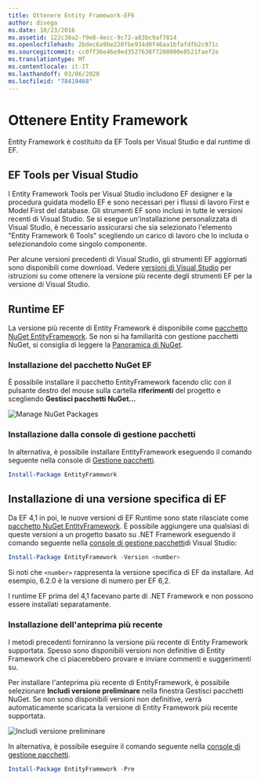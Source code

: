 ```yaml
---
title: Ottenere Entity Framework-EF6
author: divega
ms.date: 10/23/2016
ms.assetid: 122c38a2-f9e8-4ecc-9c72-a83bc9af7814
ms.openlocfilehash: 2bdec6a9be228fbe934d0f46aa1bfafdfb2c971c
ms.sourcegitcommit: cc0ff36e46e9ed3527638f7208000e8521faef2e
ms.translationtype: MT
ms.contentlocale: it-IT
ms.lasthandoff: 03/06/2020
ms.locfileid: "78419468"
---
```

# <a name="get-entity-framework"></a>Ottenere Entity Framework
Entity Framework è costituito da EF Tools per Visual Studio e dal runtime di EF.

## <a name="ef-tools-for-visual-studio"></a>EF Tools per Visual Studio

I Entity Framework Tools per Visual Studio includono EF designer e la procedura guidata modello EF e sono necessari per i flussi di lavoro First e Model First del database. Gli strumenti EF sono inclusi in tutte le versioni recenti di Visual Studio. Se si esegue un'installazione personalizzata di Visual Studio, è necessario assicurarsi che sia selezionato l'elemento "Entity Framework 6 Tools" scegliendo un carico di lavoro che lo includa o selezionandolo come singolo componente.

Per alcune versioni precedenti di Visual Studio, gli strumenti EF aggiornati sono disponibili come download. Vedere [versioni di Visual Studio](~/ef6/what-is-new/visual-studio.md) per istruzioni su come ottenere la versione più recente degli strumenti EF per la versione di Visual Studio.

## <a name="ef-runtime"></a>Runtime EF

La versione più recente di Entity Framework è disponibile come [pacchetto NuGet EntityFramework](https://nuget.org/packages/EntityFramework/). Se non si ha familiarità con gestione pacchetti NuGet, si consiglia di leggere la [Panoramica di NuGet](https://docs.microsoft.com/nuget/consume-packages/overview-and-workflow).

### <a name="installing-the-ef-nuget-package"></a>Installazione del pacchetto NuGet EF

È possibile installare il pacchetto EntityFramework facendo clic con il pulsante destro del mouse sulla cartella **riferimenti** del progetto e scegliendo **Gestisci pacchetti NuGet...**

![Manage NuGet Packages](~/ef6/media/managenugetpackages.png)

### <a name="installing-from-package-manager-console"></a>Installazione dalla console di gestione pacchetti

In alternativa, è possibile installare EntityFramework eseguendo il comando seguente nella console di [Gestione pacchetti](https://docs.nuget.org/docs/start-here/using-the-package-manager-console).

``` powershell
Install-Package EntityFramework
```

## <a name="installing-a-specific-version-of-ef"></a>Installazione di una versione specifica di EF

Da EF 4,1 in poi, le nuove versioni di EF Runtime sono state rilasciate come [pacchetto NuGet EntityFramework](https://www.nuget.org/packages/EntityFramework/). È possibile aggiungere una qualsiasi di queste versioni a un progetto basato su .NET Framework eseguendo il comando seguente nella [console di gestione pacchetti](https://docs.nuget.org/docs/start-here/using-the-package-manager-console)di Visual Studio:

``` powershell
Install-Package EntityFramework -Version <number>
```

Si noti che `<number>` rappresenta la versione specifica di EF da installare. Ad esempio, 6.2.0 è la versione di numero per EF 6,2.   

I runtime EF prima del 4,1 facevano parte di .NET Framework e non possono essere installati separatamente.

### <a name="installing-the-latest-preview"></a>Installazione dell'anteprima più recente

I metodi precedenti forniranno la versione più recente di Entity Framework supportata. Spesso sono disponibili versioni non definitive di Entity Framework che ci piacerebbero provare e inviare commenti e suggerimenti su.

Per installare l'anteprima più recente di EntityFramework, è possibile selezionare **Includi versione preliminare** nella finestra Gestisci pacchetti NuGet. Se non sono disponibili versioni non definitive, verrà automaticamente scaricata la versione di Entity Framework più recente supportata.

![Includi versione preliminare](~/ef6/media/includeprerelease.png)

In alternativa, è possibile eseguire il comando seguente nella [console di gestione pacchetti](https://docs.nuget.org/docs/start-here/using-the-package-manager-console).

``` powershell
Install-Package EntityFramework -Pre
```
